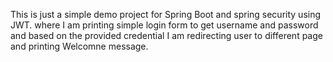 This is just a simple demo project for Spring Boot and spring security using JWT.
where I am printing simple login form to get username and password and based on the provided 
credential I am redirecting user to different page and printing Welcomne message.